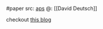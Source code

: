 #paper 
src: [aps](https://journals.aps.org/prd/abstract/10.1103/PhysRevD.44.3197) 
@: [[David Deutsch]] 

checkout [this blog](https://conjecturesandrefutations.com/2015/09/02/a-problem-with-david-deutschs-model-of-time-travel/) 

